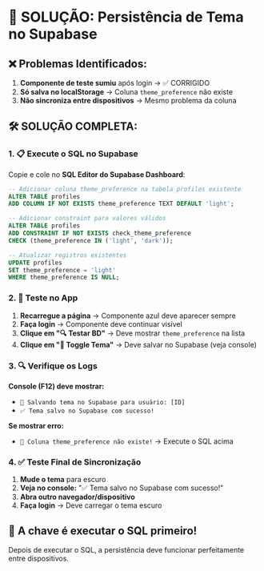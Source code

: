 # 🔧 SOLUÇÃO: Persistência de Tema no Supabase

## ❌ Problemas Identificados:
1. **Componente de teste sumiu** após login → ✅ CORRIGIDO
2. **Só salva no localStorage** → Coluna `theme_preference` não existe
3. **Não sincroniza entre dispositivos** → Mesmo problema da coluna

## 🛠️ SOLUÇÃO COMPLETA:

### 1. 📋 Execute o SQL no Supabase
Copie e cole no **SQL Editor do Supabase Dashboard**:

```sql
-- Adicionar coluna theme_preference na tabela profiles existente
ALTER TABLE profiles 
ADD COLUMN IF NOT EXISTS theme_preference TEXT DEFAULT 'light';

-- Adicionar constraint para valores válidos
ALTER TABLE profiles 
ADD CONSTRAINT IF NOT EXISTS check_theme_preference 
CHECK (theme_preference IN ('light', 'dark'));

-- Atualizar registros existentes
UPDATE profiles 
SET theme_preference = 'light' 
WHERE theme_preference IS NULL;
```

### 2. 🧪 Teste no App
1. **Recarregue a página** → Componente azul deve aparecer sempre
2. **Faça login** → Componente deve continuar visível
3. **Clique em "🔍 Testar BD"** → Deve mostrar `theme_preference` na lista
4. **Clique em "🔄 Toggle Tema"** → Deve salvar no Supabase (veja console)

### 3. 🔍 Verifique os Logs
**Console (F12) deve mostrar:**
- `💾 Salvando tema no Supabase para usuário: [ID]`
- `✅ Tema salvo no Supabase com sucesso!`

**Se mostrar erro:** 
- `🚨 Coluna theme_preference não existe!` → Execute o SQL acima

### 4. ✅ Teste Final de Sincronização
1. **Mude o tema** para escuro
2. **Veja no console:** "✅ Tema salvo no Supabase com sucesso!"
3. **Abra outro navegador/dispositivo**
4. **Faça login** → Deve carregar o tema escuro

## 🔑 A chave é executar o SQL primeiro!

Depois de executar o SQL, a persistência deve funcionar perfeitamente entre dispositivos.
